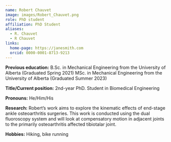 ```yaml
---
name: Robert Chauvet
image: images/Robert_Chauvet.png
role: PhD student
affiliation: PhD Student
aliases:
  - R. Chauvet
  - R Chauvet
links:
  home-page: https://janesmith.com
  orcid: 0000-0001-8713-9213
---
```

**Previous education:** 
B.Sc. in Mechanical Engineering  from the University of Alberta (Graduated Spring 2021) MSc. in Mechanical Engineering from the University of Alberta (Graduated Summer 2023)  

**Title/Current position:** 
2nd-year PhD. Student in Biomedical Engineering  

**Pronouns:** He/Him/His  

**Research:** Robert’s work aims to explore the kinematic effects of end-stage ankle osteoarthritis surgeries. This work is conducted using the dual fluoroscopy system and will look at compensatory motion in adjacent joints to the primarily osteoarthritis affected tibiotalar joint.  

**Hobbies:** Hiking, bike running
